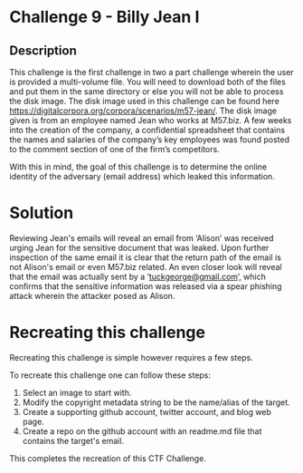 ﻿﻿

# Challenge 9 - Billy Jean I

## Description

This challenge is the first challenge in two a part challenge wherein the user is provided a multi-volume file. You will need to download both of the files and put them in the same directory or else you will not be able to process the disk image. The disk image used in this challenge can be found here https://digitalcorpora.org/corpora/scenarios/m57-jean/. The disk image given is from an employee named Jean who works at M57.biz. A few weeks into the creation of the company, a confidential spreadsheet that contains the names and salaries of the company’s key employees was found posted to the comment section of one of the firm’s competitors.

With this in mind, the goal of this challenge is to determine the online identity of the adversary (email address) which leaked this information.

# Solution


Reviewing Jean's emails will reveal an email from ‘Alison’ was received urging Jean for the sensitive document that was leaked. Upon further inspection of the same email it is clear that the return path of the email is not Alison's email or even M57.biz related.  An even closer look will reveal that the email was actually sent by a ‘tuckgeorge@gmail.com’, which confirms that the sensitive information was released via a spear phishing attack wherein the attacker posed as Alison.  
 

# Recreating this challenge 
Recreating this challenge is simple however requires a few steps.

To recreate this challenge one can follow these steps:

1. Select an image to start with.
2. Modify the copyright metadata string to be the name/alias of the target.
3. Create a supporting github account, twitter account, and blog web page.
4. Create a repo on the github account with an readme.md file that contains the target's email. 

This completes the recreation of this CTF Challenge. 

